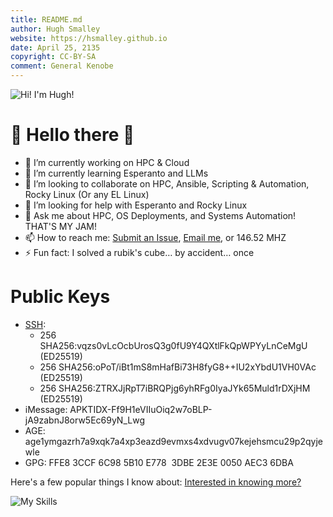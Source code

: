 ```yaml
---
title: README.md
author: Hugh Smalley
website: https://hsmalley.github.io
date: April 25, 2135
copyright: CC-BY-SA
comment: General Kenobe
---
```


![](https://avatars.githubusercontent.com/u/1560877?v=4 "Hi! I'm Hugh!")

# 🌟 Hello there 🖖

- 🔭 I’m currently working on HPC & Cloud
- 🌱 I’m currently learning Esperanto and LLMs
- 👯 I’m looking to collaborate on HPC, Ansible, Scripting & Automation, Rocky Linux (Or any EL Linux)
- 🤔 I’m looking for help with Esperanto and Rocky Linux
- 💬 Ask me about HPC, OS Deployments, and Systems Automation! THAT'S MY JAM!
- 📫 How to reach me: [Submit an Issue](https://github.com/hsmalley/hsmalley/issues), [Email me](mailto:hsmalley_at_protonmail.com), or 146.52 MHZ
- ⚡ Fun fact: I solved a rubik's cube… by accident… once

# Public Keys

- [SSH](https://github.com/hsmalley.keys):
  - 256 SHA256:vqzs0vLcOcbUrosQ3g0fU9Y4QXtlFkQpWPYyLnCeMgU (ED25519)
  - 256 SHA256:oPoT/iBt1mS8mHafBi73H8fyG8++IU2xYbdU1VH0VAc (ED25519)
  - 256 SHA256:ZTRXJjRpT7iBRQPjg6yhRFg0IyaJYk65Muld1rDXjHM (ED25519)
- iMessage: APKTIDX-Ff9H1eVIIuOiq2w7oBLP-jA9zabnJ8orw5Ec69yN_Lwg
- AGE: age1ymgazrh7a9xqk7a4xp3eazd9evmxs4xdvugv07kejehsmcu29p2qyjewle
- GPG: FFE8 3CCF 6C98 5B10 E778  3DBE 2E3E 0050 AEC3 6DBA

Here's a few popular things I know about: [Interested in knowing more?](https://hsmalley.github.io/cv)

![My Skills](https://skillicons.dev/icons?i=ansible,azure,aws,bash,bsd,cloudflare,docker,figma,git,github,gitlab,go,grafana,html,ipfs,kubernetes,linux,md,mysql,neovim,nginx,openshift,openstack,postgres,powershell,py,redis,sqlite,vim,vscode&perline=10)

